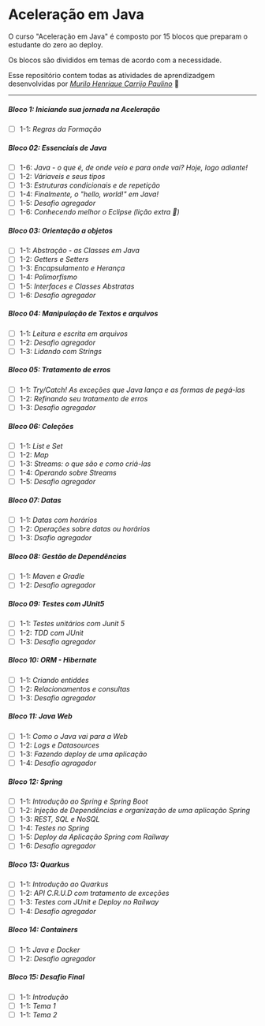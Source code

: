 # Aceleração em Java

O curso "Aceleração em Java" é composto por 15 blocos que preparam o estudante do zero ao deploy.

Os blocos são divididos em temas de acordo com a necessidade.

Esse repositório contem todas as atividades de aprendizadgem desenvolvidas por _[Murilo Henrique Carrijo Paulino](https://www.linkedin.com/in/murilo-carrijo/)_ :rocket:

---

##### Bloco 1: Iniciando sua jornada na Aceleração

- [ ] 1-1: _Regras da Formação_

##### Bloco 02: Essenciais de Java

- [ ] 1-6: _Java - o que é, de onde veio e para onde vai? Hoje, logo adiante!_
- [ ] 1-2: _Váriaveis e seus tipos_
- [ ] 1-3: _Estruturas condicionais e de repetição_
- [ ] 1-4: _Finalmente, o "hello, world!" em Java!_
- [ ] 1-5: _Desafio agregador_
- [ ] 1-6: _Conhecendo melhor o Eclipse (lição  extra :rocket:)_

##### Bloco 03: Orientação a objetos

 - [ ] 1-1: _Abstração - as Classes em Java_
 - [ ] 1-2: _Getters e Setters_
 - [ ] 1-3: _Encapsulamento e Herança_
 - [ ] 1-4: _Polimorfismo_
 - [ ] 1-5: _Interfaces e Classes Abstratas_
 - [ ] 1-6: _Desafio agregador_

##### Bloco 04: Manipulação de Textos e arquivos

 - [ ] 1-1: _Leitura e escrita em arquivos_
 - [ ] 1-2: _Desafio agregador_
 - [ ] 1-3: _Lidando com Strings_

##### Bloco 05: Tratamento de erros

 - [ ] 1-1: _Try/Catch! As exceções que Java lança e as formas de pegá-las_
 - [ ] 1-2: _Refinando seu tratamento de erros_
 - [ ] 1-3: _Desafio agregador_

##### Bloco 06: Coleções

 - [ ] 1-1: _List e Set_
 - [ ] 1-2: _Map_
 - [ ] 1-3: _Streams: o que são e como criá-las_
 - [ ] 1-4: _Operando sobre Streams_
 - [ ] 1-5: _Desafio agregador_
 
##### Bloco 07: Datas

 - [ ] 1-1: _Datas com horários_
 - [ ] 1-2: _Operações sobre datas ou horários_
 - [ ] 1-3: _Dsafio agregador_

##### Bloco 08: Gestão de Dependências

 - [ ] 1-1: _Maven e Gradle_
 - [ ] 1-2: _Desafio agregador_

##### Bloco 09: Testes com JUnit5

 - [ ] 1-1: _Testes unitários com Junit 5_
 - [ ] 1-2: _TDD com JUnit_
 - [ ] 1-3: _Desafio agregador_

##### Bloco 10: ORM - Hibernate

 - [ ] 1-1: _Criando entiddes_
 - [ ] 1-2: _Relacionamentos e consultas_
 - [ ] 1-3: _Desafio agregador_

##### Bloco 11: Java Web

 - [ ] 1-1: _Como o Java vai para a Web_
 - [ ] 1-2: _Logs e Datasources_
 - [ ] 1-3: _Fazendo deploy de uma aplicação_
 - [ ] 1-4: _Desafio agragador_

##### Bloco 12: Spring

 - [ ] 1-1: _Introdução ao Spring e Spring Boot_
 - [ ] 1-2: _Injeção de Dependências e organização de uma aplicação Spring_
 - [ ] 1-3: _REST, SQL e NoSQL_
 - [ ] 1-4: _Testes no Spring_
 - [ ] 1-5: _Deploy da Aplicação Spring com Railway_
 - [ ] 1-6: _Desafio agregador_

##### Bloco 13: Quarkus

 - [ ] 1-1: _Introdução ao Quarkus_
 - [ ] 1-2: _API C.R.U.D com tratamento de exceções_
 - [ ] 1-3: _Testes com JUnit e Deploy no Railway_
 - [ ] 1-4: _Desafio agregador_

##### Bloco 14: Containers

 - [ ] 1-1: _Java e Docker_
 - [ ] 1-2: _Desafio agregador_

##### Bloco 15: Desafio Final

- [ ] 1-1: _Introdução_
- [ ] 1-1: _Tema 1_
- [ ] 1-1: _Tema 2_

